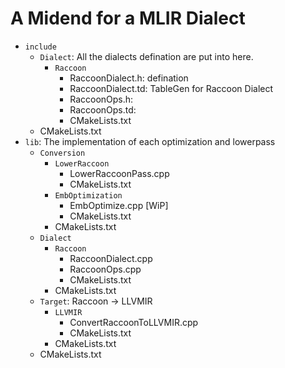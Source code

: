 # A Midend for a MLIR Dialect
- `include`
	- `Dialect`: All the dialects defination are put into here.
		- `Raccoon`
			- RaccoonDialect.h: defination
			- RaccoonDialect.td: TableGen for Raccoon Dialect
			- RaccoonOps.h:
			- RaccoonOps.td:
			- CMakeLists.txt
	- CMakeLists.txt
- `lib`: The implementation of each optimization and lowerpass
	- `Conversion`
		- `LowerRaccoon`
			- LowerRaccoonPass.cpp
			- CMakeLists.txt
		- `EmbOptimization`
			- EmbOptimize.cpp [WiP]
			- CMakeLists.txt
		- CMakeLists.txt
	- `Dialect`
		- `Raccoon`
			- RaccoonDialect.cpp
			- RaccoonOps.cpp
			- CMakeLists.txt
		- CMakeLists.txt
	- `Target`: Raccoon -> LLVMIR
		- `LLVMIR`
			- ConvertRaccoonToLLVMIR.cpp
			- CMakeLists.txt
		- CMakeLists.txt
	- CMakeLists.txt
		
